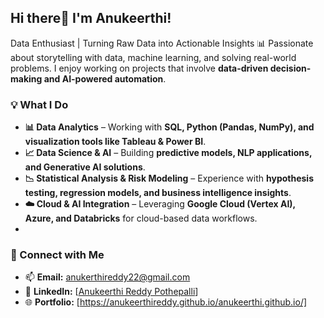## Hi there👋 I'm Anukeerthi!

Data Enthusiast | Turning Raw Data into Actionable Insights
📊 Passionate about storytelling with data, machine learning, and solving real-world problems. I enjoy working on projects that involve **data-driven decision-making and AI-powered automation**.

### 💡 What I Do  
- **📊 Data Analytics** – Working with **SQL, Python (Pandas, NumPy), and visualization tools like Tableau & Power BI**.  
- **📈 Data Science & AI** – Building **predictive models, NLP applications, and Generative AI solutions**.  
- **📉 Statistical Analysis & Risk Modeling** – Experience with **hypothesis testing, regression models, and business intelligence insights**.  
- **☁️ Cloud & AI Integration** – Leveraging **Google Cloud (Vertex AI), Azure, and Databricks** for cloud-based data workflows.
- 
### 🔗 Connect with Me  
- 📫 **Email:** anukerthireddy22@gmail.com
- 💼 **LinkedIn:** [[Anukeerthi Reddy Pothepalli](https://www.linkedin.com/in/anukeerthi-reddy/)]  
- 🌐 **Portfolio:** [https://anukeerthireddy.github.io/anukeerthi.github.io/]
